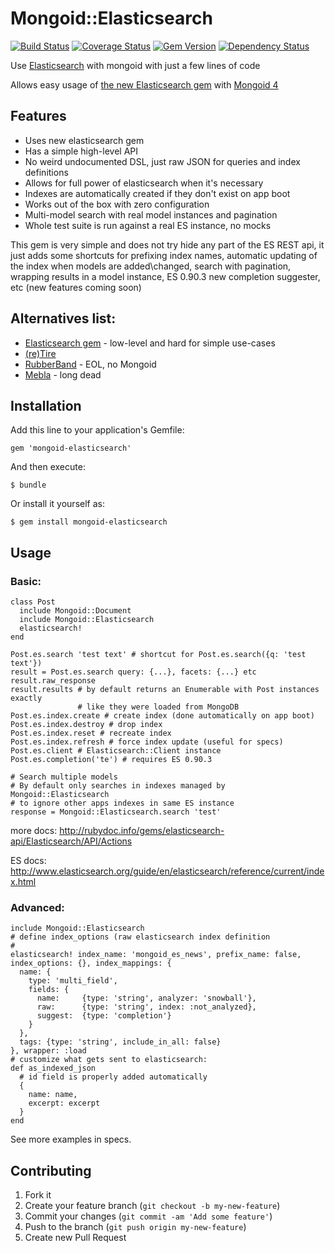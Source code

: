 # Mongoid::Elasticsearch

[![Build Status](https://travis-ci.org/rs-pro/mongoid-elasticsearch.png?branch=master)](https://travis-ci.org/rs-pro/mongoid-elasticsearch)
[![Coverage Status](https://coveralls.io/repos/rs-pro/mongoid-elasticsearch/badge.png?branch=master)](https://coveralls.io/r/rs-pro/mongoid-elasticsearch?branch=master)
[![Gem Version](https://badge.fury.io/rb/mongoid-elasticsearch.png)](http://badge.fury.io/rb/mongoid-elasticsearch)
[![Dependency Status](https://gemnasium.com/rs-pro/mongoid-elasticsearch.png)](https://gemnasium.com/rs-pro/mongoid-elasticsearch)


Use [Elasticsearch](http://www.elasticsearch.org/) with mongoid with just a few
lines of code

Allows easy usage of [the new Elasticsearch gem](https://github.com/elasticsearch/elasticsearch-ruby)
with [Mongoid 4](https://github.com/mongoid/mongoid)

## Features

- Uses new elasticsearch gem
- Has a simple high-level API
- No weird undocumented DSL, just raw JSON for queries and index definitions
- Allows for full power of elasticsearch when it's necessary
- Indexes are automatically created if they don't exist on app boot
- Works out of the box with zero configuration
- Multi-model search with real model instances and pagination
- Whole test suite is run against a real ES instance, no mocks

This gem is very simple and does not try hide any part of the ES REST api, it
  just adds some shortcuts for prefixing index names, automatic updating of the index
  when models are added\changed, search with pagination, wrapping results in
  a model instance, ES 0.90.3 new completion suggester, etc (new features coming
  soon)

## Alternatives list:

- [Elasticsearch gem](https://github.com/elasticsearch/elasticsearch-ruby) - low-level and hard for simple use-cases
- [(re)Tire](https://github.com/karmi/retire)
- [RubberBand](https://github.com/grantr/rubberband) - EOL, no Mongoid
- [Mebla](https://github.com/cousine/mebla) - long dead

## Installation

Add this line to your application's Gemfile:

    gem 'mongoid-elasticsearch'

And then execute:

    $ bundle

Or install it yourself as:

    $ gem install mongoid-elasticsearch

## Usage

### Basic:

    class Post
      include Mongoid::Document
      include Mongoid::Elasticsearch
      elasticsearch!
    end

    Post.es.search 'test text' # shortcut for Post.es.search({q: 'test text'})
    result = Post.es.search query: {...}, facets: {...} etc
    result.raw_response
    result.results # by default returns an Enumerable with Post instances exactly
                   # like they were loaded from MongoDB
    Post.es.index.create # create index (done automatically on app boot)
    Post.es.index.destroy # drop index
    Post.es.index.reset # recreate index
    Post.es.index.refresh # force index update (useful for specs)
    Post.es.client # Elasticsearch::Client instance
    Post.es.completion('te') # requires ES 0.90.3

    # Search multiple models
    # By default only searches in indexes managed by Mongoid::Elasticsearch
    # to ignore other apps indexes in same ES instance
    response = Mongoid::Elasticsearch.search 'test'


more docs: http://rubydoc.info/gems/elasticsearch-api/Elasticsearch/API/Actions

ES docs: http://www.elasticsearch.org/guide/en/elasticsearch/reference/current/index.html

### Advanced:

    include Mongoid::Elasticsearch
    # define index_options (raw elasticsearch index definition
    # 
    elasticsearch! index_name: 'mongoid_es_news', prefix_name: false, index_options: {}, index_mappings: {
      name: {
        type: 'multi_field',
        fields: {
          name:     {type: 'string', analyzer: 'snowball'},
          raw:      {type: 'string', index: :not_analyzed},
          suggest:  {type: 'completion'} 
        }
      },
      tags: {type: 'string', include_in_all: false}
    }, wrapper: :load
    # customize what gets sent to elasticsearch:
    def as_indexed_json
      # id field is properly added automatically
      {
        name: name,
        excerpt: excerpt
      }
    end
    
See more examples in specs.
    
## Contributing

1. Fork it
2. Create your feature branch (`git checkout -b my-new-feature`)
3. Commit your changes (`git commit -am 'Add some feature'`)
4. Push to the branch (`git push origin my-new-feature`)
5. Create new Pull Request
